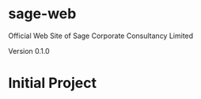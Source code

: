 # sage-web
Official Web Site of Sage Corporate Consultancy Limited

Version 0.1.0
# Initial Project
